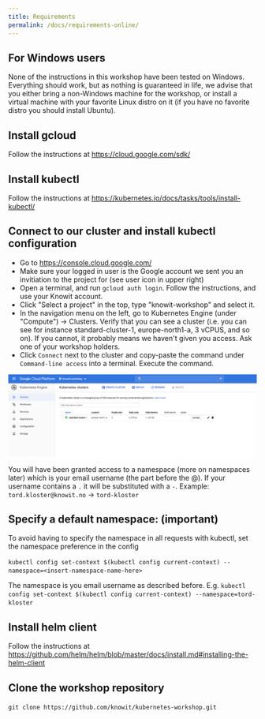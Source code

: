 ```yaml
---
title: Requirements
permalink: /docs/requirements-online/
---
```


## For Windows users

None of the instructions in this workshop have been tested on Windows. Everything should work, but as nothing is guaranteed in life, we advise that you either bring a non-Windows machine for the workshop, or install a virtual machine with your favorite Linux distro on it (if you have no favorite distro you should install Ubuntu).

## Install gcloud

Follow the instructions at <https://cloud.google.com/sdk/>

## Install kubectl

Follow the instructions at <https://kubernetes.io/docs/tasks/tools/install-kubectl/>

## Connect to our cluster and install kubectl configuration

* Go to <https://console.cloud.google.com/>
* Make sure your logged in user is the Google account we sent you an invitiation to the project for (see user icon in upper right)
* Open a terminal, and run `gcloud auth login`. Follow the instructions, and use your Knowit account.
* Click "Select a project" in the top, type "knowit-workshop" and select it.
* In the navigation menu on the left, go to Kubernetes Engine (under "Compute") -> Clusters. Verify that you
can see a cluster (i.e. you can see for instance standard-cluster-1, europe-north1-a, 3 vCPUS, and so on). If you
cannot, it probably means we haven't given you access. Ask one of your workshop holders.
* Click `Connect` next to the cluster and copy-paste the command under `Command-line access` into a terminal. Execute the command.

![google cloud project screenshot](../../assets/img/gcloud-project-dotkom.png)

You will have been granted access to a namespace (more on namespaces later) which is your email username (the part before the @). If your username contains a `.` it will be substituted with a `-`. 
Example: `tord.kloster@knowit.no` -> `tord-kloster`

## Specify a default namespace: (important)
To avoid having to specify the namespace in all requests with kubectl, set the namespace preference in the config

`kubectl config set-context $(kubectl config current-context) --namespace=<insert-namespace-name-here>`

The namespace is you email username as described before. E.g. `kubectl config set-context $(kubectl config current-context) --namespace=tord-kloster`

## Install helm client

Follow the instructions at <https://github.com/helm/helm/blob/master/docs/install.md#installing-the-helm-client>

## Clone the workshop repository

`git clone https://github.com/knowit/kubernetes-workshop.git`
